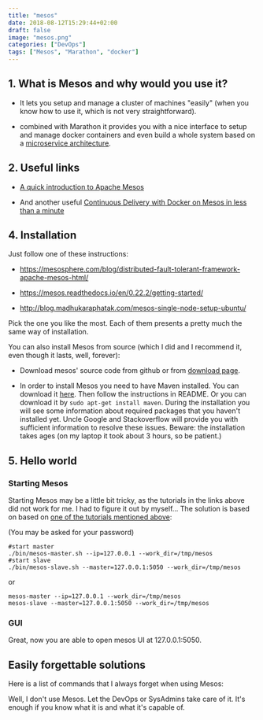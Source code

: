 ```yaml
---
title: "mesos"
date: 2018-08-12T15:29:44+02:00
draft: false
image: "mesos.png"
categories: ["DevOps"]
tags: ["Mesos", "Marathon", "docker"]
---
```


## 1. What is Mesos and why would you use it?

* It lets you setup and manage a cluster of machines "easily" (when you know how to use it, which is not very straightforward).

* combined with Marathon it provides you with a nice interface to setup and manage docker containers and even build a whole system based on a [microservice architecture](https://en.wikipedia.org/wiki/Microservices).

## 2. Useful links

* [A quick introduction to Apache Mesos](http://iankent.uk/blog/a-quick-introduction-to-apache-mesos/)

* And another useful [Continuous Delivery with Docker on Mesos in less than a minute](https://container-solutions.com/continuous-delivery-with-docker-on-mesos-in-less-than-a-minute-part-2/)

## 4. Installation

Just follow one of these instructions:

* https://mesosphere.com/blog/distributed-fault-tolerant-framework-apache-mesos-html/

* https://mesos.readthedocs.io/en/0.22.2/getting-started/

* http://blog.madhukaraphatak.com/mesos-single-node-setup-ubuntu/

Pick the one you like the most. Each of them presents a pretty much the same way of installation.

You can also install Mesos from source (which I did and I recommend it, even though it lasts, well, forever):

* Download mesos' source code from github or from [download page](http://mesos.apache.org/downloads/).

* In order to install Mesos you need to have Maven installed. You can download it [here](https://maven.apache.org/download.cgi). Then follow the instructions in README. Or you can download it by `sudo apt-get install maven`.
During the installation you will see some information about required packages that you haven't installed yet. Uncle Google and Stackoverflow will provide you with sufficient information to resolve these issues.
Beware: the installation takes ages (on my laptop it took about 3 hours, so be patient.)

## 5. Hello world

### Starting Mesos

Starting Mesos may be a little bit tricky, as the tutorials in the links above did not work for me. I had to figure it out by myself... The solution is based on based on [one of the tutorials mentioned above](http://blog.madhukaraphatak.com/mesos-single-node-setup-ubuntu/):

(You may be asked for your password)

```{bash}
#start master
./bin/mesos-master.sh --ip=127.0.0.1 --work_dir=/tmp/mesos
#start slave
./bin/mesos-slave.sh --master=127.0.0.1:5050 --work_dir=/tmp/mesos
```
or

```{bash}
mesos-master --ip=127.0.0.1 --work_dir=/tmp/mesos
mesos-slave --master=127.0.0.1:5050 --work_dir=/tmp/mesos
```

### GUI

Great, now you are able to open mesos UI at 127.0.0.1:5050.


## Easily forgettable solutions

Here is a list of commands that I always forget when using Mesos:

Well, I don't use Mesos. Let the DevOps or SysAdmins take care of it. It's enough if you know what it is and what it's capable of.


